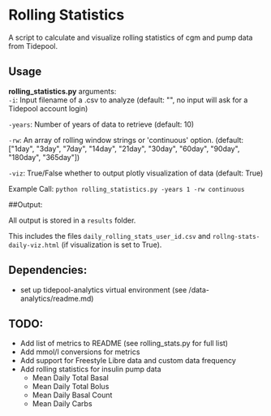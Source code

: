 # Rolling Statistics
A script to calculate and visualize rolling statistics of cgm and pump data from Tidepool.

## Usage
**rolling_statistics.py** arguments:  
`-i`:  Input filename of a .csv to analyze (default: "", no input will ask for a Tidepool account login)

`-years`: Number of years of data to retrieve (default: 10)

`-rw`: An array of rolling window strings or 'continuous' option. (default: ["1day", "3day", "7day", "14day", "21day", "30day", "60day", "90day", "180day", "365day"]) 

`-viz`: True/False whether to output plotly visualization of data (default: True)



Example Call:
`python rolling_statistics.py -years 1 -rw continuous`

##Output:

All output is stored in a `results` folder.

This includes the files `daily_rolling_stats_user_id.csv` and `rollng-stats-daily-viz.html` (if visualization is set to True).

## Dependencies:
* set up tidepool-analytics virtual environment (see /data-analytics/readme.md)

## TODO:

* Add list of metrics to README (see rolling_stats.py for full list)
* Add mmol/l conversions for metrics
* Add support for Freestyle Libre data and custom data frequency
* Add rolling statistics for insulin pump data
  * Mean Daily Total Basal
  * Mean Daily Total Bolus
  * Mean Daily Basal Count
  * Mean Daily Carbs




